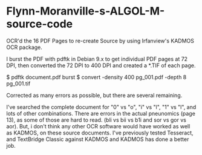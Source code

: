 # Flynn-Moranville-s-ALGOL-M-source-code
OCR'd the 16 PDF Pages to re-create Source by using Irfanview's KADMOS OCR package.

I burst the PDF with pdftk in Debian 9.x to get individual PDF pages at 72 DPI,
then converted the 72 DPI to 400 DPI and created a *.TIF of each page.

$ pdftk document.pdf burst
$ convert -density 400 pg_001.pdf -depth 8 pg_001.tif 

Corrected as many errors as possible, but there are several remaining.

I've searched the complete document for "0" vs "o", "i" vs "l", "1" vs "l", and lots of other
combinations.  There are errors in the actual pneunomics (page 13), as some of those are hard to
read. (bli vs bii vs b1i and sor vs gor vs aor). But, i don't think any other OCR software would
have worked as well as KADMOS, on these source documents.  I've previously tested Tesseract,
and TextBridge Classic against KADMOS and KADMOS has done a better job.



